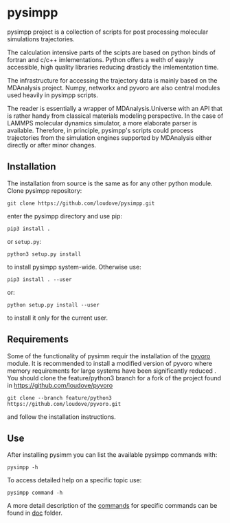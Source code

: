 pysimpp
=======

pysimpp project is a collection of scripts for post processing molecular simulations trajectories.

The calculation intensive parts of the scipts are based on python binds of fortran and c/c++ imlementations. Python offers a welth of easyly accessible, high quality libraries reducing drasticly the imlementation time.

The infrastructure for accessing the trajectory data is mainly based on the MDAnalysis project. Numpy, networkx and pyvoro are also central modules used heavily in pysimpp scripts.

The reader is essentially a wrapper of MDAnalysis.Universe with an API that is rather handy from classical materials modeling perspective. In the case of LAMMPS molecular dynamics simulator, a more elaborate parser is available. Therefore, in principle, pysimpp's scripts could process trajectories from the simulation engines supported by MDAnalysis either directly or after minor changes.

Installation
------------

[//]: # (Recommended - installation via `pip`: pip3 install pysimpp)

The installation from source is the same as for any other python module. Clone pysimpp repository:

    git clone https://github.com/loudove/pysimpp.git

enter the pysimpp directory and use pip:
  
    pip3 install .

or `setup.py`:

    python3 setup.py install
    
to install pysimpp system-wide. Otherwise use:  

    pip3 install . --user

or:

    python setup.py install --user

to install it only for the current user.

Requirements
------------

Some of the functionality of pysimm requir the installation of the [pyvoro](https://github.com/joe-jordan/pyvoro) module. It is recommended to install a modified version of pyvoro where memory requirements for large systems have been significantly reduced . You should clone the feature/python3 branch for a fork of the project found in https://github.com/loudove/pyvoro

    git clone --branch feature/python3 https://github.com/loudove/pyvoro.git

and follow the installation instructions.

Use
---

After installing pysimm you can list the available pysimpp commands with:

    pysimpp -h

To access detailed help on a specific topic use:

    pysimpp command -h

A more detail description of the [commands](./doc/README.md) for specific commands can be found in [doc](./doc) folder.
